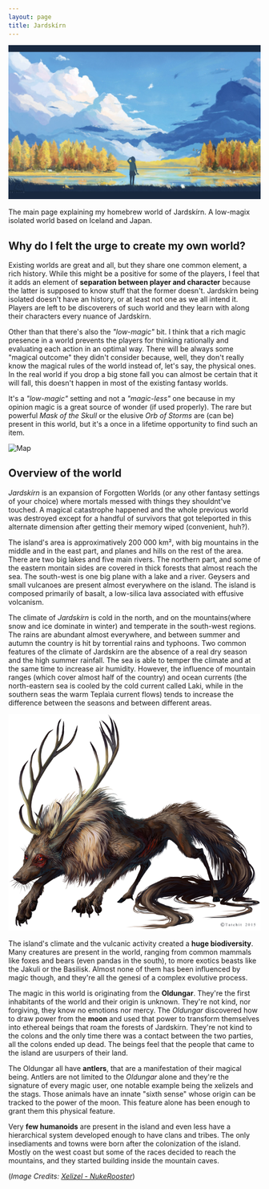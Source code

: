 ```yaml
---
layout: page
title: Jardskírn
---
```


![Header](/images/header_homebrew.jpg)

The main page explaining my homebrew world of Jardskírn. A low-magix isolated world based on Iceland and Japan.

## Why do I felt the urge to create my own world?

Existing worlds are great and all, but they share one common element, a rich history. While this might be a positive for some of the players, I feel that it adds an element of **separation between player and character** because the latter is supposed to know stuff that the former doesn't. Jardskírn being isolated doesn't have an history, or at least not one as we all intend it. Players are left to be discoverers of such world and they learn with along their characters every nuance of Jardskírn.

Other than that there's also the *"low-magic"* bit. I think that a rich magic presence in a world prevents the players for thinking rationally and evaluating each action in an optimal way. There will be always some "magical outcome" they didn't consider because, well, they don't really know the magical rules of the world instead of, let's say, the physical ones. In the real world if you drop a big stone fall you can almost be certain that it will fall, this doesn't happen in most of the existing fantasy worlds.

It's a *"low-magic"* setting and not a *"magic-less"* one because in my opinion magic is a great source of wonder (if used properly). The rare but powerful *Mask of the Skull* or the elusive *Orb of Storms* are (can be) present in this world, but it's a once in a lifetime opportunity to find such an item.

![Map](/images/map.png)

## Overview of the world

*Jardskírn* is an expansion of Forgotten Worlds (or any other fantasy settings of your choice) where mortals messed with things they shouldnt've touched. A magical catastrophe happened and the whole previous world was destroyed except for a handful of survivors that got teleported in this alternate dimension after getting their memory wiped (convenient, huh?). 

The island's area is approximatively 200 000 km², with big mountains in the middle and in the east part, and planes and hills on the rest of the area. There are two big lakes and five main rivers. The northern part, and some of the eastern montain sides are covered in thick forests that almost reach the sea. The south-west is one big plane with a lake and a river. Geysers and small vulcanoes are present almost everywhere on the island. The island is composed primarily of basalt, a low-silica lava associated with effusive volcanism.

The climate of *Jardskírn* is cold in the north, and on the mountains(where snow and ice dominate in winter) and temperate in the south-west regions. The rains are abundant almost everywhere, and between summer and autumn the country is hit by torrential rains and typhoons. Two common features of the climate of Jardskírn are the absence of a real dry season and the high summer rainfall. The sea is able to temper the climate and at the same time to increase air humidity. However, the influence of mountain ranges (which cover almost half of the country) and ocean currents (the north-eastern sea is cooled by the cold current called Laki, while in the southern seas the warm Teplaìa current flows) tends to increase the difference between the seasons and between different areas. 

![Xelizel](/images/xelizel.jpg)

The island's climate and the vulcanic activity created a **huge biodiversity**. Many creatures are present in the world, ranging from common mammals like foxes and bears (even pandas in the south), to more exotics beasts like the Jakuli or the Basilisk. Almost none of them has been influenced by magic though, and they're all the genesi of a complex evolutive process.

The magic in this world is originating from the **Oldungar**. They're the first inhabitants of the world and their origin is unknown. They're not kind, nor forgiving, they know no emotions nor mercy. The *Oldungar* discovered how to draw power from the **moon** and used that power to transform themselves into ethereal beings that roam the forests of Jardskírn. They're not kind to the colons and the only time there was a contact between the two parties, all the colons ended up dead. The beings feel that the people that came to the island are usurpers of their land.

The Oldungar all have **antlers**, that are a manifestation of their magical being. Antlers are not limited to the *Oldungar* alone and they're the signature of every magic user, one notable example being the xelizels and the stags. Those animals have an innate "sixth sense" whose origin can be tracked to the power of the moon. This feature alone has been enough to grant them this physical feature.

Very **few humanoids** are present in the island and even less have a hierarchical system developed enough to have clans and tribes. The only insediaments and towns were born after the colonization of the island. Mostly on the west coast but some of the races decided to reach the mountains, and they started building inside the mountain caves.

(*Image Credits: [Xelizel - NukeRooster](https://www.deviantart.com/nukerooster/art/Xelizel-596657309)*)